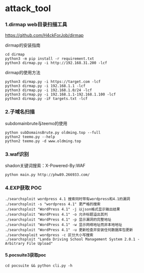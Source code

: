 # attack_tool

### 1.dirmap web目录扫描工具

https://github.com/H4ckForJob/dirmap

dirmap的安装指南

```git clone https://github.com/H4ckForJob/dirmap.git && 
cd dirmap
python3 -m pip install -r requirement.txt
python3 dirmap.py -i http://192.168.31.200 -lcf
```

dirmap的使用方法

```
python3 dirmap.py -i https://target.com -lcf
python3 dirmap.py -i 192.168.1.1 -lcf
python3 dirmap.py -i 192.168.1.0/24 -lcf
python3 dirmap.py -i 192.168.1.1-192.168.1.100 -lcf
python3 dirmap.py -iF targets.txt -lcf
```



### 2.子域名扫描

subdomainbrute与teemo的使用

```site:oldming.top -www
python subDomainsBrute.py oldming.top --full
python2 teemo.py --help
python2 teemo.py -d www.oldming.top
```



### 3.waf识别

shadon关键词搜索：X-Powered-By:WAF

```python main.py http://phw89.266933.com/```



### 4.EXP获取 POC

```
./searchsploit wordpress 4.1 搜索同时带有wordpress和4.1的漏洞
./searchsploit -s "wordpress 4.1" 更严格的搜索
./searchsploit "WordPress 4.1" -j 以json格式显示输出结果
./searchsploit "WordPress 4.1" -o 允许标题溢出其列
./searchsploit "WordPress 4.1" -p 显示漏洞的完整地址
./searchsploit "WordPress 4.1" -w 显示网络地址而非本地地址
./searchsploit "WordPress 4.1" -u 更新检查并安装任何数据库包更新
./searchexploit wordpress -c 区分大小写搜索
./searchsploit "Landa Driving School Management System 2.0.1 - Arbitrary File Upload" 
```



#### 5.pocsuite3获取poc

```
cd pocsuite && python cli.py -h
```

